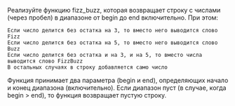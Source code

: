 Реализуйте функцию fizz_buzz, которая возвращает строку с числами (через пробел) в диапазоне от begin до end включительно. При этом:

	Если число делится без остатка на 3, то вместо него выводится слово Fizz
	Если число делится без остатка на 5, то вместо него выводится слово Buzz
	Если число делится без остатка и на 3, и на 5, то вместо числа выводится слово FizzBuzz
	В остальных случаях в строку добавляется само число

Функция принимает два параметра (begin и end), определяющих начало и конец диапазона (включительно). Если диапазон пуст (в случае, когда begin > end), то функция возвращает пустую строку.

